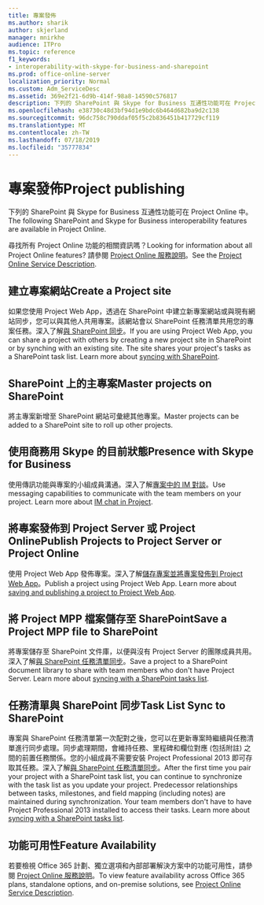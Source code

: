 ```yaml
---
title: 專案發佈
ms.author: sharik
author: skjerland
manager: mnirkhe
audience: ITPro
ms.topic: reference
f1_keywords:
- interoperability-with-skype-for-business-and-sharepoint
ms.prod: office-online-server
localization_priority: Normal
ms.custom: Adm_ServiceDesc
ms.assetid: 369e2f21-6d9b-414f-98a8-14590c576817
description: 下列的 SharePoint 與 Skype for Business 互通性功能可在 Project Online 中。
ms.openlocfilehash: e38730c48d3bf94d1e9bdc6b464d682ba9d2c138
ms.sourcegitcommit: 96dc758c790ddaf05f5c2b836451b417729cf119
ms.translationtype: MT
ms.contentlocale: zh-TW
ms.lasthandoff: 07/18/2019
ms.locfileid: "35777834"
---
```

# <a name="project-publishing"></a><span data-ttu-id="58db6-103">專案發佈</span><span class="sxs-lookup"><span data-stu-id="58db6-103">Project publishing</span></span>

<span data-ttu-id="58db6-104">下列的 SharePoint 與 Skype for Business 互通性功能可在 Project Online 中。</span><span class="sxs-lookup"><span data-stu-id="58db6-104">The following SharePoint and Skype for Business interoperability features are available in Project Online.</span></span>
  
<span data-ttu-id="58db6-105">尋找所有 Project Online 功能的相關資訊嗎？</span><span class="sxs-lookup"><span data-stu-id="58db6-105">Looking for information about all Project Online features?</span></span> <span data-ttu-id="58db6-106">請參閱 [Project Online 服務說明](project-online-service-description.md)。</span><span class="sxs-lookup"><span data-stu-id="58db6-106">See the [Project Online Service Description](project-online-service-description.md).</span></span>
  
## <a name="create-a-project-site"></a><span data-ttu-id="58db6-107">建立專案網站</span><span class="sxs-lookup"><span data-stu-id="58db6-107">Create a Project site</span></span>
<span data-ttu-id="58db6-108"><a name="bkmk_CreateProjectsite"> </a></span><span class="sxs-lookup"><span data-stu-id="58db6-108"></span></span>

<span data-ttu-id="58db6-p102">如果您使用 Project Web App，透過在 SharePoint 中建立新專案網站或與現有網站同步，您可以與其他人共用專案。該網站會以 SharePoint 任務清單共用您的專案任務。深入了解[與 SharePoint 同步](https://go.microsoft.com/fwlink/p/?LinkId=271352)。</span><span class="sxs-lookup"><span data-stu-id="58db6-p102">If you are using Project Web App, you can share a project with others by creating a new project site in SharePoint or by synching with an existing site. The site shares your project's tasks as a SharePoint task list. Learn more about [syncing with SharePoint](https://go.microsoft.com/fwlink/p/?LinkId=271352).</span></span>
  
## <a name="master-projects-on-sharepoint"></a><span data-ttu-id="58db6-112">SharePoint 上的主專案</span><span class="sxs-lookup"><span data-stu-id="58db6-112">Master projects on SharePoint</span></span>
<span data-ttu-id="58db6-113"><a name="bkmk_MasterprojectsonSharePoint"> </a></span><span class="sxs-lookup"><span data-stu-id="58db6-113"></span></span>

<span data-ttu-id="58db6-114">將主專案新增至 SharePoint 網站可彙總其他專案。</span><span class="sxs-lookup"><span data-stu-id="58db6-114">Master projects can be added to a SharePoint site to roll up other projects.</span></span> 
  
## <a name="presence-with-skype-for-business"></a><span data-ttu-id="58db6-115">使用商務用 Skype 的目前狀態</span><span class="sxs-lookup"><span data-stu-id="58db6-115">Presence with Skype for Business</span></span>
<span data-ttu-id="58db6-116"><a name="bkmk_PresencewithLync"> </a></span><span class="sxs-lookup"><span data-stu-id="58db6-116"></span></span>

<span data-ttu-id="58db6-p103">使用傳訊功能與專案的小組成員溝通。深入了解[專案中的 IM 對談](https://go.microsoft.com/fwlink/p/?LinkId=271351)。</span><span class="sxs-lookup"><span data-stu-id="58db6-p103">Use messaging capabilities to communicate with the team members on your project. Learn more about [IM chat in Project](https://go.microsoft.com/fwlink/p/?LinkId=271351).</span></span>
  
## <a name="publish-projects-to-project-server-or-project-online"></a><span data-ttu-id="58db6-119">將專案發佈到 Project Server 或 Project Online</span><span class="sxs-lookup"><span data-stu-id="58db6-119">Publish Projects to Project Server or Project Online</span></span>
<span data-ttu-id="58db6-120"><a name="bkmk_PublishProjectstoServerOnline"> </a></span><span class="sxs-lookup"><span data-stu-id="58db6-120"></span></span>

<span data-ttu-id="58db6-p104">使用 Project Web App 發佈專案。深入了解[儲存專案並將專案發佈到 Project Web App](https://go.microsoft.com/fwlink/p/?LinkId=271354)。</span><span class="sxs-lookup"><span data-stu-id="58db6-p104">Publish a project using Project Web App. Learn more about [saving and publishing a project to Project Web App](https://go.microsoft.com/fwlink/p/?LinkId=271354).</span></span>
  
## <a name="save-a-project-mpp-file-to-sharepoint"></a><span data-ttu-id="58db6-123">將 Project MPP 檔案儲存至 SharePoint</span><span class="sxs-lookup"><span data-stu-id="58db6-123">Save a Project MPP file to SharePoint</span></span>
<span data-ttu-id="58db6-124"><a name="bkmk_SavefiletoSharePoint"> </a></span><span class="sxs-lookup"><span data-stu-id="58db6-124"></span></span>

<span data-ttu-id="58db6-p105">將專案儲存至 SharePoint 文件庫，以便與沒有 Project Server 的團隊成員共用。深入了解[與 SharePoint 任務清單同步](https://go.microsoft.com/fwlink/p/?LinkId=271353)。</span><span class="sxs-lookup"><span data-stu-id="58db6-p105">Save a project to a SharePoint document library to share with team members who don't have Project Server. Learn more about [syncing with a SharePoint tasks list](https://go.microsoft.com/fwlink/p/?LinkId=271353).</span></span>
  
## <a name="task-list-sync-to-sharepoint"></a><span data-ttu-id="58db6-127">任務清單與 SharePoint 同步</span><span class="sxs-lookup"><span data-stu-id="58db6-127">Task List Sync to SharePoint</span></span>
<span data-ttu-id="58db6-128"><a name="bkmk_TaskListSynctoSharePoint"> </a></span><span class="sxs-lookup"><span data-stu-id="58db6-128"></span></span>

<span data-ttu-id="58db6-p106">專案與 SharePoint 任務清單第一次配對之後，您可以在更新專案時繼續與任務清單進行同步處理。同步處理期間，會維持任務、里程碑和欄位對應 (包括附註) 之間的前置任務關係。您的小組成員不需要安裝 Project Professional 2013 即可存取其任務。深入了解[與 SharePoint 任務清單同步](https://go.microsoft.com/fwlink/p/?LinkId=271353)。</span><span class="sxs-lookup"><span data-stu-id="58db6-p106">After the first time you pair your project with a SharePoint task list, you can continue to synchronize with the task list as you update your project. Predecessor relationships between tasks, milestones, and field mapping (including notes) are maintained during synchronization. Your team members don't have to have Project Professional 2013 installed to access their tasks. Learn more about [syncing with a SharePoint tasks list](https://go.microsoft.com/fwlink/p/?LinkId=271353).</span></span>
  
## <a name="feature-availability"></a><span data-ttu-id="58db6-133">功能可用性</span><span class="sxs-lookup"><span data-stu-id="58db6-133">Feature Availability</span></span>
<span data-ttu-id="58db6-134"><a name="bkmk_TaskListSynctoSharePoint"> </a></span><span class="sxs-lookup"><span data-stu-id="58db6-134"></span></span>

<span data-ttu-id="58db6-135">若要檢視 Office 365 計劃、獨立選項和內部部署解決方案中的功能可用性，請參閱 [Project Online 服務說明](project-online-service-description.md)。</span><span class="sxs-lookup"><span data-stu-id="58db6-135">To view feature availability across Office 365 plans, standalone options, and on-premise solutions, see [Project Online Service Description](project-online-service-description.md).</span></span>
  

